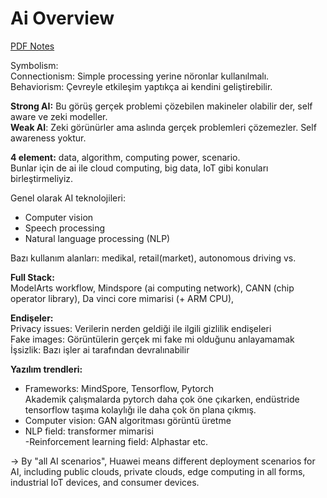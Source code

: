 # Ai Overview

[PDF Notes](../pdf/1_AI_Overview.pdf)

Symbolism:   
Connectionism: Simple processing yerine nöronlar kullanılmalı.  
Behaviorism: Çevreyle etkileşim yaptıkça ai kendini geliştirebilir.

**Strong AI:** Bu görüş gerçek problemi çözebilen makineler olabilir der, self aware ve zeki modeller.  
**Weak AI**: Zeki görünürler ama aslında gerçek problemleri çözemezler. Self awareness yoktur.

**4 element:** data, algorithm, computing power, scenario.  
Bunlar için de ai ile cloud computing, big data, IoT gibi konuları birleştirmeliyiz.

Genel olarak AI teknolojileri:
- Computer vision
- Speech processing
- Natural language processing (NLP)

Bazı kullanım alanları: medikal, retail(market), autonomous driving vs.

**Full Stack:**  
ModelArts workflow, Mindspore (ai computing network), CANN (chip operator library), Da vinci core mimarisi (+ ARM CPU), 

**Endişeler:**  
Privacy issues: Verilerin nerden geldiği ile ilgili gizlilik endişeleri  
Fake images: Görüntülerin gerçek mi fake mi olduğunu anlayamamak  
İşsizlik: Bazı işler ai tarafından devralınabilir  

**Yazılım trendleri:**   
- Frameworks: MindSpore, Tensorflow, Pytorch  
Akademik çalışmalarda pytorch daha çok öne çıkarken, endüstride tensorflow taşıma kolaylığı ile daha çok ön plana çıkmış.  
- Computer vision: GAN algoritması görüntü üretme   
- NLP field: transformer mimarisi  
-Reinforcement learning field: Alphastar etc.

-> By "all AI scenarios", Huawei means different deployment scenarios for AI, including public clouds, private clouds, edge computing in all forms, industrial IoT devices, and consumer devices.